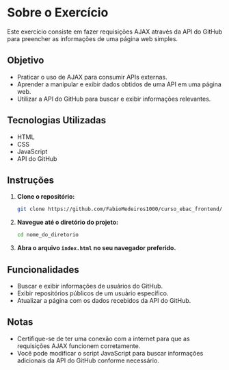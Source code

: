 # Sobre o Exercício

Este exercício consiste em fazer requisições AJAX através da API do GitHub para preencher as informações de uma página web simples.

## Objetivo

- Praticar o uso de AJAX para consumir APIs externas.
- Aprender a manipular e exibir dados obtidos de uma API em uma página web.
- Utilizar a API do GitHub para buscar e exibir informações relevantes.

## Tecnologias Utilizadas

- HTML
- CSS
- JavaScript
- API do GitHub

## Instruções

1. **Clone o repositório:**
    ```bash
    git clone https://github.com/FabioMedeiros1000/curso_ebac_frontend/tree/exercicio_ajax
    ```

2. **Navegue até o diretório do projeto:**
    ```bash
    cd nome_do_diretorio
    ```

3. **Abra o arquivo `index.html` no seu navegador preferido.**

## Funcionalidades

- Buscar e exibir informações de usuários do GitHub.
- Exibir repositórios públicos de um usuário específico.
- Atualizar a página com os dados recebidos da API do GitHub.

## Notas

- Certifique-se de ter uma conexão com a internet para que as requisições AJAX funcionem corretamente.
- Você pode modificar o script JavaScript para buscar informações adicionais da API do GitHub conforme necessário.
